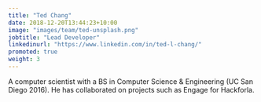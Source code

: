 ```yaml
---
title: "Ted Chang"
date: 2018-12-20T13:44:23+10:00
image: "images/team/ted-unsplash.png"
jobtitle: "Lead Developer"
linkedinurl: "https://www.linkedin.com/in/ted-l-chang/"
promoted: true
weight: 3
---
```


A computer scientist with a BS in Computer Science & Engineering (UC San Diego 2016). He has collaborated on projects such as Engage for Hackforla.

